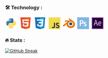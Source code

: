 ### :hammer_and_wrench: Technology :
<div>
  <img src="https://github.com/devicons/devicon/blob/master/icons/python/python-original.svg" title="Python" alt="Python" width="40" height="40"/>&nbsp;
  <img src="https://github.com/devicons/devicon/blob/master/icons/html5/html5-original.svg" title="HTML5" alt="HTML" width="40" height="40"/>&nbsp;
  <img src="https://github.com/devicons/devicon/blob/master/icons/css3/css3-original.svg"  title="CSS3" alt="CSS" width="40" height="40"/>&nbsp;
  <img src="https://github.com/devicons/devicon/blob/master/icons/javascript/javascript-original.svg" title="JavaScript" alt="JavaScript" width="40" height="40"/>&nbsp;
  <img src="https://github.com/devicons/devicon/blob/master/icons/blender/blender-original.svg" title="Blender"  alt="Blender" width="40" height="40"/>&nbsp;
  <img src="https://github.com/devicons/devicon/blob/master/icons/photoshop/photoshop-plain.svg" title="PS"  alt="PS" width="40" height="40"/>&nbsp
  <img src="https://github.com/devicons/devicon/blob/master/icons/aftereffects/aftereffects-original.svg" title="AE"  alt="AE" width="40" height="40"/>&nbsp
</div>

### :fire: Stats :
[![GitHub Streak](http://github-readme-streak-stats.herokuapp.com?user=dmitq&theme=dark&background=000000)](https://git.io/streak-stats)
